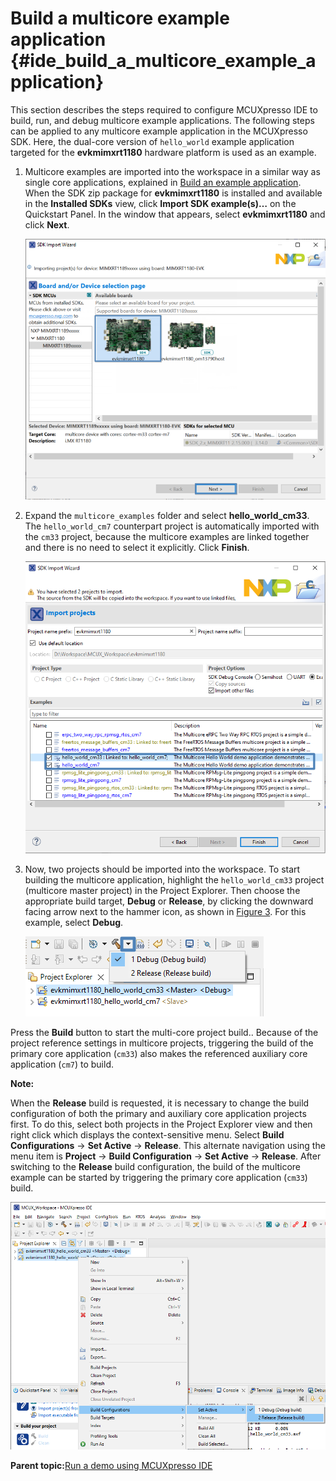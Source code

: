 # Build a multicore example application {#ide_build_a_multicore_example_application}

This section describes the steps required to configure MCUXpresso IDE to build, run, and debug multicore example applications. The following steps can be applied to any multicore example application in the MCUXpresso SDK. Here, the dual-core version of `hello_world` example application targeted for the **evkmimxrt1180** hardware platform is used as an example.

1.  Multicore examples are imported into the workspace in a similar way as single core applications, explained in [Build an example application](ide_build_an_example_application.md). When the SDK zip package for **evkmimxrt1180** is installed and available in the **Installed SDKs** view, click **Import SDK example\(s\)…** on the Quickstart Panel. In the window that appears, select **evkmimxrt1180** and click **Next**.

    ![](../images/ide_multicore_select_rt1180_board.png "Select the evkmimxrt1180 board")

2.  Expand the `multicore_examples` folder and select **hello\_world\_cm33**. The `hello_world_cm7` counterpart project is automatically imported with the `cm33` project, because the multicore examples are linked together and there is no need to select it explicitly. Click **Finish**.

    ![](../images/ide_multicore_select_hello_world_core.png "Select the hello_world multicore example")

3.  Now, two projects should be imported into the workspace. To start building the multicore application, highlight the `hello_world_cm33` project \(multicore master project\) in the Project Explorer. Then choose the appropriate build target, **Debug** or **Release**, by clicking the downward facing arrow next to the hammer icon, as shown in [Figure 3](#FIG_TERMINALSSPUTTY). For this example, select **Debug**.

    ![](../images/ide_multicore_selection_of_build_target.png "Selection of the build target in MCUXpresso IDE")


Press the **Build** button to start the multi-core project build.. Because of the project reference settings in multicore projects, triggering the build of the primary core application \(`cm33`\) also makes the referenced auxiliary core application \(`cm7`\) to build.

**Note:**

When the **Release** build is requested, it is necessary to change the build configuration of both the primary and auxiliary core application projects first. To do this, select both projects in the Project Explorer view and then right click which displays the context-sensitive menu. Select **Build Configurations** -&gt; **Set Active** -&gt; **Release**. This alternate navigation using the menu item is **Project** -&gt; **Build Configuration** -&gt; **Set Active** -&gt; **Release**. After switching to the **Release** build configuration, the build of the multicore example can be started by triggering the primary core application \(`cm33`\) build.

![](../images/ide_multicore_switching_into_release_build.png "Switching multicore projects into the Release build configuration")

**Parent topic:**[Run a demo using MCUXpresso IDE](../topics/run_a_demo_using_mcuxpresso_ide.md)

